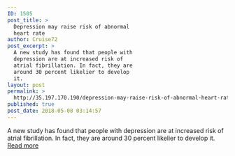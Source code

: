 ```yaml
---
ID: 1505
post_title: >
  Depression may raise risk of abnormal
  heart rate
author: Cruise72
post_excerpt: >
  A new study has found that people with
  depression are at increased risk of
  atrial fibrillation. In fact, they are
  around 30 percent likelier to develop
  it.
layout: post
permalink: >
  http://35.197.170.190/depression-may-raise-risk-of-abnormal-heart-rate/
published: true
post_date: 2018-05-08 03:14:57
---
```

A new study has found that people with depression are at increased risk of atrial fibrillation. In fact, they are around 30 percent likelier to develop it.<br/><a style="white-space: nowrap" href="https://www.medicalnewstoday.com/articles/321299.php" class="button purchase" rel="nofollow noopener" target="_blank">Read more</a>